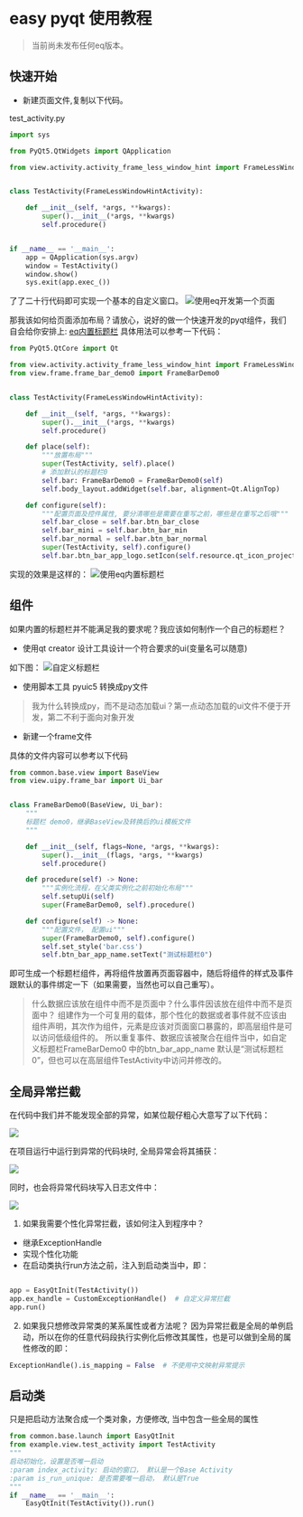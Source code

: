 # easy pyqt 使用教程

> 当前尚未发布任何eq版本。

## 快速开始

- 新建页面文件,复制以下代码。

test_activity.py

```python
import sys

from PyQt5.QtWidgets import QApplication

from view.activity.activity_frame_less_window_hint import FrameLessWindowHintActivity


class TestActivity(FrameLessWindowHintActivity):

    def __init__(self, *args, **kwargs):
        super().__init__(*args, **kwargs)
        self.procedure()


if __name__ == '__main__':
    app = QApplication(sys.argv)
    window = TestActivity()
    window.show()
    sys.exit(app.exec_())
```
了了二十行代码即可实现一个基本的自定义窗口。
![使用eq开发第一个页面](../img/教程第一个页面.png)

那我该如何给页面添加布局？请放心，说好的做一个快速开发的pyqt组件，我们自会给你安排上: [eq内置标题栏](../frame_list/)
具体用法可以参考一下代码：
```python
from PyQt5.QtCore import Qt

from view.activity.activity_frame_less_window_hint import FrameLessWindowHintActivity
from view.frame.frame_bar_demo0 import FrameBarDemo0


class TestActivity(FrameLessWindowHintActivity):

    def __init__(self, *args, **kwargs):
        super().__init__(*args, **kwargs)
        self.procedure()

    def place(self):
        """放置布局"""
        super(TestActivity, self).place()
        # 添加默认的标题栏0 
        self.bar: FrameBarDemo0 = FrameBarDemo0(self)
        self.body_layout.addWidget(self.bar, alignment=Qt.AlignTop)

    def configure(self):
        """配置页面及控件属性, 要分清哪些是需要在重写之前，哪些是在重写之后哦"""
        self.bar_close = self.bar.btn_bar_close
        self.bar_mini = self.bar.btn_bar_min
        self.bar_normal = self.bar.btn_bar_normal
        super(TestActivity, self).configure()
        self.bar.btn_bar_app_logo.setIcon(self.resource.qt_icon_project_png)
```
实现的效果是这样的：
![使用eq内置标题栏](../img/使用eq内置标题栏.gif)

## 组件

如果内置的标题栏并不能满足我的要求呢？我应该如何制作一个自己的标题栏？

- 使用qt creator 设计工具设计一个符合要求的ui(变量名可以随意)

如下图：
![自定义标题栏](../img/0x04设计自定义标题栏.PNG)

- 使用脚本工具 pyuic5 转换成py文件
> 我为什么转换成py，而不是动态加载ui？第一点动态加载的ui文件不便于开发，第二不利于面向对象开发
- 新建一个frame文件

具体的文件内容可以参考以下代码
```python
from common.base.view import BaseView
from view.uipy.frame_bar import Ui_bar


class FrameBarDemo0(BaseView, Ui_bar):
    """
    标题栏 demo0，继承BaseView及转换后的ui模板文件
    """

    def __init__(self, flags=None, *args, **kwargs):
        super().__init__(flags, *args, **kwargs)
        self.procedure()

    def procedure(self) -> None:
        """实例化流程，在父类实例化之前初始化布局"""
        self.setupUi(self)
        super(FrameBarDemo0, self).procedure()

    def configure(self) -> None:
        """配置文件， 配置ui"""
        super(FrameBarDemo0, self).configure()
        self.set_style('bar.css')
        self.btn_bar_app_name.setText("测试标题栏0")
```

即可生成一个标题栏组件，再将组件放置再页面容器中，随后将组件的样式及事件跟默认的事件绑定一下（如果需要，当然也可以自己重写）。
> 什么数据应该放在组件中而不是页面中？什么事件因该放在组件中而不是页面中？
> 组建作为一个可复用的载体，那个性化的数据或者事件就不应该由组件声明，其次作为组件，元素是应该对页面窗口暴露的，即高层组件是可以访问低级组件的。
> 所以重复事件、数据应该被聚合在组件当中，如自定义标题栏FrameBarDemo0 中的btn_bar_app_name 默认是“测试标题栏0”，但也可以在高层组件TestActivity中访问并修改的。

## 全局异常拦截

在代码中我们并不能发现全部的异常，如某位靓仔粗心大意写了以下代码：

![](../img/0x10未捕获除零异常.png)

在项目运行中运行到异常的代码块时, 全局异常会将其捕获：

![](../img/0x11除零异常被捕获.png)

同时，也会将异常代码块写入日志文件中：

![](../img/0x12除零异常被捕获并写入日志.png)

1. 如果我需要个性化异常拦截，该如何注入到程序中？
- 继承ExceptionHandle
- 实现个性化功能
- 在启动类执行run方法之前，注入到启动类当中，即：
```python

app = EasyQtInit(TestActivity())
app.ex_handle = CustomExceptionHandle()  # 自定义异常拦截
app.run()
```
2. 如果我只想修改异常类的某系属性或者方法呢？
因为异常拦截是全局的单例启动，所以在你的任意代码段执行实例化后修改其属性，也是可以做到全局的属性修改的即：
```python
ExceptionHandle().is_mapping = False  # 不使用中文映射异常提示
```

## 启动类

只是把启动方法聚合成一个类对象，方便修改, 当中包含一些全局的属性
```python
from common.base.launch import EasyQtInit
from example.view.test_activity import TestActivity
"""
启动初始化，设置是否唯一启动
:param index_activity: 启动的窗口， 默认是一个Base Activity
:param is_run_unique: 是否需要唯一启动， 默认是True
"""
if __name__ == '__main__':
    EasyQtInit(TestActivity()).run()
```



    

